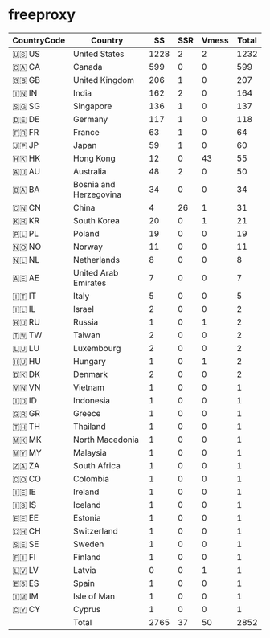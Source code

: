 # freeproxy

|CountryCode|Country|SS|SSR|Vmess|Total|
|  ----  | ----  |  ----  | ----  |  ----  | ----  |
|🇺🇸 US|United States|1228|2|2|1232|
|🇨🇦 CA|Canada|599|0|0|599|
|🇬🇧 GB|United Kingdom|206|1|0|207|
|🇮🇳 IN|India|162|2|0|164|
|🇸🇬 SG|Singapore|136|1|0|137|
|🇩🇪 DE|Germany|117|1|0|118|
|🇫🇷 FR|France|63|1|0|64|
|🇯🇵 JP|Japan|59|1|0|60|
|🇭🇰 HK|Hong Kong|12|0|43|55|
|🇦🇺 AU|Australia|48|2|0|50|
|🇧🇦 BA|Bosnia and Herzegovina|34|0|0|34|
|🇨🇳 CN|China|4|26|1|31|
|🇰🇷 KR|South Korea|20|0|1|21|
|🇵🇱 PL|Poland|19|0|0|19|
|🇳🇴 NO|Norway|11|0|0|11|
|🇳🇱 NL|Netherlands|8|0|0|8|
|🇦🇪 AE|United Arab Emirates|7|0|0|7|
|🇮🇹 IT|Italy|5|0|0|5|
|🇮🇱 IL|Israel|2|0|0|2|
|🇷🇺 RU|Russia|1|0|1|2|
|🇹🇼 TW|Taiwan|2|0|0|2|
|🇱🇺 LU|Luxembourg|2|0|0|2|
|🇭🇺 HU|Hungary|1|0|1|2|
|🇩🇰 DK|Denmark|2|0|0|2|
|🇻🇳 VN|Vietnam|1|0|0|1|
|🇮🇩 ID|Indonesia|1|0|0|1|
|🇬🇷 GR|Greece|1|0|0|1|
|🇹🇭 TH|Thailand|1|0|0|1|
|🇲🇰 MK|North Macedonia|1|0|0|1|
|🇲🇾 MY|Malaysia|1|0|0|1|
|🇿🇦 ZA|South Africa|1|0|0|1|
|🇨🇴 CO|Colombia|1|0|0|1|
|🇮🇪 IE|Ireland|1|0|0|1|
|🇮🇸 IS|Iceland|1|0|0|1|
|🇪🇪 EE|Estonia|1|0|0|1|
|🇨🇭 CH|Switzerland|1|0|0|1|
|🇸🇪 SE|Sweden|1|0|0|1|
|🇫🇮 FI|Finland|1|0|0|1|
|🇱🇻 LV|Latvia|0|0|1|1|
|🇪🇸 ES|Spain|1|0|0|1|
|🇮🇲 IM|Isle of Man|1|0|0|1|
|🇨🇾 CY|Cyprus|1|0|0|1|
||Total|2765|37|50|2852|
